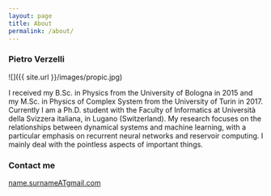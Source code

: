 ```yaml
---
layout: page
title: About
permalink: /about/
---
```



### Pietro Verzelli


![]({{ site.url }}/images/propic.jpg)

I received my B.Sc. in Physics from the University of Bologna in 2015 and my M.Sc. in Physics of Complex System from the University of Turin in 2017. Currently I am a Ph.D. student with the Faculty of Informatics at Università della Svizzera italiana, in Lugano (Switzerland). 
My research focuses on the relationships between dynamical systems and machine learning, with a particular emphasis on recurrent neural networks and reservoir computing.
I mainly deal with the pointless aspects of important things.

### Contact me

[name.surnameATgmail.com](mailto:namedotsurnameatgmaildotcom)
